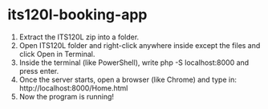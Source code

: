 # its120l-booking-app
1. Extract the ITS120L zip into a folder.
2. Open ITS120L folder and right-click anywhere inside except the files and click Open in Terminal.
3. Inside the terminal (like PowerShell), write php -S localhost:8000 and press enter.
4. Once the server starts, open a browser (like Chrome) and type in: http://localhost:8000/Home.html
5. Now the program is running!
